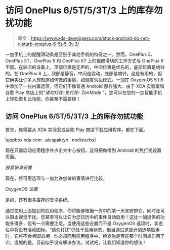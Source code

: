 # 访问 OnePlus 6/5T/5/3T/3 上的库存勿扰功能

> 原文：<https://www.xda-developers.com/stock-android-do-not-disturb-oneplus-6-5t-5-3t-3/>

一加手机上的提醒滑动条是区别于其他手机的特征之一。然而，OnePlus 3、OnePlus 3T、OnePlus 5 和 OnePlus 5T 上的提醒滑块的工作方式与 OnePlus 6 不同。在较旧的设备上，顶部位置是无声的，中间位置是优先的，底部位置是响铃的。在 OnePlus 6 上，顶部是静音，中间是震动，底部是响铃。这是有用的，但它确实让许多人想知道如何做的事情，如调度勿扰模式。一加在 OxygenOS 5.1.6 中添加了一些内置选项，但它们不像普通 Android 那样强大。由于 XDA 实验室和谷歌 Play 商店上的“*请勿打扰-免打扰- ZenMode* ”，您可以在您的一加智能手机上轻松恢复此功能。你甚至不需要根！

## 访问 OnePlus 6/5T/5/3T/3 上的库存勿扰功能

首先，你需要从 XDA 实验室或谷歌 Play 商店下载应用程序。都在下面。

[appbox xda com . aiuspaktyn . nodisturbs]

现在只需启动应用程序并点击大中心按钮。这将把你带到 Android 的免打扰设置页面。

*股票安卓设置*

现在，将可用选项与一加允许您做的事情进行比较。

*OxygenOS 设置*

是的，还有很多库存的安卓系统。

通过使用上面提到的应用程序，你将能够根据一周中的某一天来安排它，同时还可以阻止视觉干扰。您甚至可以让它为您日历中的事件自动启用！这比一加提供的功能多得多，但有一点需要注意。当使用这些设置而不是 OxygenOS 选项时，状态栏中将没有活动图标。“请勿打扰”仍处于启用状态，但当通过这些计划选项启用时，它将不会*明显启用*。你必须回到应用程序中，检查你是否在那个时间点启用了它。遗憾的是，目前似乎没有解决办法。试试吧，让我们知道你的想法！